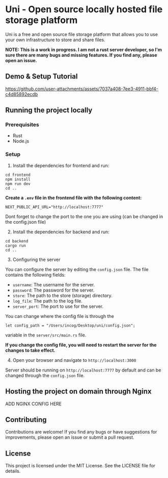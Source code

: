 # Uni - Open source locally hosted file storage platform

Uni is a free and open source file storage platform that allows you to use your own infrastructure to store and share files.

**NOTE: This is a work in progress. I am not a rust server developer, so I'm sure there are many bugs and missing features. If you find any, please open an issue.**

## Demo & Setup Tutorial


https://github.com/user-attachments/assets/7037a408-7ee3-4911-bbf4-c4d85892ecdb



## Running the project locally

### Prerequisites

- Rust
- Node.js

### Setup

1. Install the dependencies for frontend and run:

```
cd frontend
npm install
npm run dev
cd ..
```

**Create a `.env` file in the frontend file with the following content:**

```
NEXT_PUBLIC_API_URL="http://localhost:7777"
```

Dont forget to change the port to the one you are using (can be changed in the config.json file)

2. Install the dependencies for backend and run:

```
cd backend
cargo run
cd ..
```

3. Configuring the server

You can configure the server by editing the `config.json` file. The file contains the following fields:

- `username`: The username for the server.
- `password`: The password for the server.
- `store`: The path to the store (storage) directory.
- `log_file`: The path to the log file.
- `server_port`: The port to use for the server.

You can change where the config file is through the

```
let config_path = "/Users/incog/Desktop/uni/config.json";
```

variable in the `server/src/main.rs` file.

**If you change the config file, you will need to restart the server for the changes to take effect.**

4. Open your browser and navigate to `http://localhost:3000`

Server should be running on `http://localhost:7777` by default and can be changed through the `config.json` file.

## Hosting the project on domain through Nginx

ADD NGINX CONFIG HERE

## Contributing

Contributions are welcome! If you find any bugs or have suggestions for improvements, please open an issue or submit a pull request.

## License

This project is licensed under the MIT License. See the LICENSE file for details.
